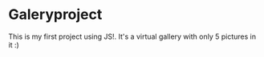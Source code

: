 # Galeryproject
This is my first project using JS!. It's a virtual gallery with only 5 pictures in it :)

